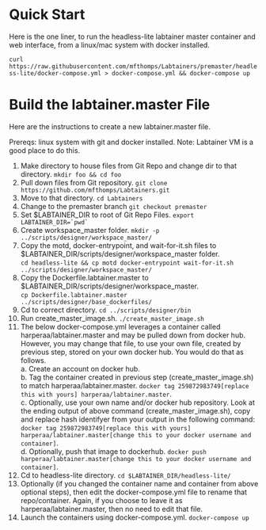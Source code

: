 # Quick Start
Here is the one liner, to run the headless-lite labtainer master container and web interface, from a linux/mac system with docker installed.  

`curl https://raw.githubusercontent.com/mfthomps/Labtainers/premaster/headless-lite/docker-compose.yml > docker-compose.yml && docker-compose up`

# Build the labtainer.master File

Here are the instructions to create a new labtainer.master file.

Prereqs: linux system with git and docker installed.  Note: Labtainer VM is a good place to do this.

1. Make directory to house files from Git Repo and change dir to that directory. `mkdir foo && cd foo`
2. Pull down files from Git repository. `git clone  https://github.com/mfthomps/Labtainers.git`
3. Move to that directory.  `cd Labtainers`
4. Change to the premaster branch `git checkout premaster`
5. Set $LABTAINER_DIR to root of Git Repo Files. ``export LABTAINER_DIR=`pwd` ``
6. Create workspace_master folder. `mkdir -p ../scripts/designer/workspace_master/` 
7. Copy the motd, docker-entrypoint, and wait-for-it.sh files to $LABTAINER_DIR/scripts/designer/workspace_master folder.  
`cd headless-lite && cp motd docker-entrypoint wait-for-it.sh ../scripts/designer/workspace_master/` 
8. Copy the Dockerfile.labtainer.master to $LABTAINER_DIR/scripts/designer/workspace_master.   
`cp Dockerfile.labtainer.master ../scripts/designer/base_dockerfiles/`
9. Cd to correct directory. `cd ../scripts/designer/bin`
10. Run create_master_image.sh. `./create_master_image.sh`
11. The below docker-compose.yml leverages a container called harperaa/labtainer.master and may be pulled down from docker hub.  However, you may change that file, to use your own file, created by previous step, stored on your own docker hub.  You would do that as follows.  
a. Create an account on docker hub.  
b. Tag the container created in previous step (create_master_image.sh) to match harperaa/labtainer.master. `docker tag 259872983749[replace this with yours] harperaa/labtainer.master`.  
c. Optionally, use your own name and/or docker hub repository. Look at the ending output of above command (create_master_image.sh), copy and replace hash identifyer from your output in the following command:  
`docker tag 259872983749[replace this with yours] harperaa/labtainer.master[change this to your docker username and container]`.  
d. Optionally, push that image to dockerhub. `docker push harperaa/labtainer.master[change this to your docker username and container]`.  
11. Cd to headless-lite directory. `cd $LABTAINER_DIR/headless-lite/`
12. Optionally (if you changed the container name and container from above optional steps), then edit the docker-compose.yml file to rename that repo/container.  Again, if you choose to leave it as harperaa/labtainer.master, then no need to edit that file.
13. Launch the containers using docker-compose.yml. `docker-compose up`

